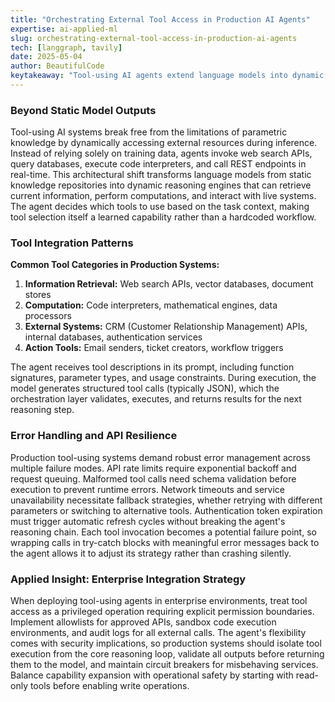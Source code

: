 ```yaml
---
title: "Orchestrating External Tool Access in Production AI Agents"
expertise: ai-applied-ml
slug: orchestrating-external-tool-access-in-production-ai-agents
tech: [langgraph, tavily]
date: 2025-05-04
author: BeautifulCode
keytakeaway: "Tool-using AI agents extend language models into dynamic systems that interact with external services, but production deployments require rigorous error handling, security boundaries, and operational monitoring to ensure reliable performance."
---
```


### Beyond Static Model Outputs

Tool-using AI systems break free from the limitations of parametric knowledge by dynamically accessing external resources during inference. Instead of relying solely on training data, agents invoke web search APIs, query databases, execute code interpreters, and call REST endpoints in real-time. This architectural shift transforms language models from static knowledge repositories into dynamic reasoning engines that can retrieve current information, perform computations, and interact with live systems. The agent decides which tools to use based on the task context, making tool selection itself a learned capability rather than a hardcoded workflow.

### Tool Integration Patterns

**Common Tool Categories in Production Systems:**

1. **Information Retrieval:** Web search APIs, vector databases, document stores
1. **Computation:** Code interpreters, mathematical engines, data processors
1. **External Systems:** CRM (Customer Relationship Management) APIs, internal databases, authentication services
1. **Action Tools:** Email senders, ticket creators, workflow triggers

The agent receives tool descriptions in its prompt, including function signatures, parameter types, and usage constraints. During execution, the model generates structured tool calls (typically JSON), which the orchestration layer validates, executes, and returns results for the next reasoning step.

### Error Handling and API Resilience

Production tool-using systems demand robust error management across multiple failure modes. API rate limits require exponential backoff and request queuing. Malformed tool calls need schema validation before execution to prevent runtime errors. Network timeouts and service unavailability necessitate fallback strategies, whether retrying with different parameters or switching to alternative tools. Authentication token expiration must trigger automatic refresh cycles without breaking the agent's reasoning chain. Each tool invocation becomes a potential failure point, so wrapping calls in try-catch blocks with meaningful error messages back to the agent allows it to adjust its strategy rather than crashing silently.

### Applied Insight: Enterprise Integration Strategy

When deploying tool-using agents in enterprise environments, treat tool access as a privileged operation requiring explicit permission boundaries. Implement allowlists for approved APIs, sandbox code execution environments, and audit logs for all external calls. The agent's flexibility comes with security implications, so production systems should isolate tool execution from the core reasoning loop, validate all outputs before returning them to the model, and maintain circuit breakers for misbehaving services. Balance capability expansion with operational safety by starting with read-only tools before enabling write operations.